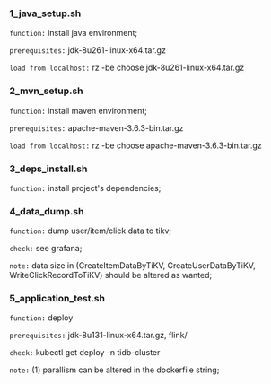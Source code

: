 ### 1_java_setup.sh 
`function:` install java environment;

`prerequisites:` jdk-8u261-linux-x64.tar.gz

`load from localhost:` rz -be choose jdk-8u261-linux-x64.tar.gz

### 2_mvn_setup.sh 
`function:` install maven environment;

`prerequisites:` apache-maven-3.6.3-bin.tar.gz

`load from localhost:` rz -be choose apache-maven-3.6.3-bin.tar.gz

### 3_deps_install.sh 
`function:` install project's dependencies;

### 4_data_dump.sh
`function:` dump user/item/click data to tikv;

`check:` see grafana;

`note:` data size in (CreateItemDataByTiKV, CreateUserDataByTiKV, WriteClickRecordToTiKV) should be altered as wanted;

### 5_application_test.sh
`function:` deploy 

`prerequisites:` jdk-8u131-linux-x64.tar.gz, flink/

`check:` kubectl get deploy -n tidb-cluster

`note:` (1) parallism can be altered in the dockerfile string;
